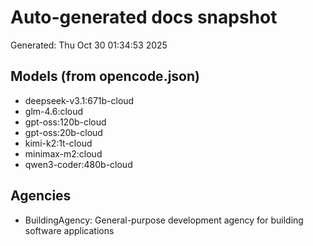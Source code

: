 # Auto-generated docs snapshot

Generated: Thu Oct 30 01:34:53 2025

## Models (from opencode.json)

- deepseek-v3.1:671b-cloud
- glm-4.6:cloud
- gpt-oss:120b-cloud
- gpt-oss:20b-cloud
- kimi-k2:1t-cloud
- minimax-m2:cloud
- qwen3-coder:480b-cloud

## Agencies

- BuildingAgency: General-purpose development agency for building software applications
